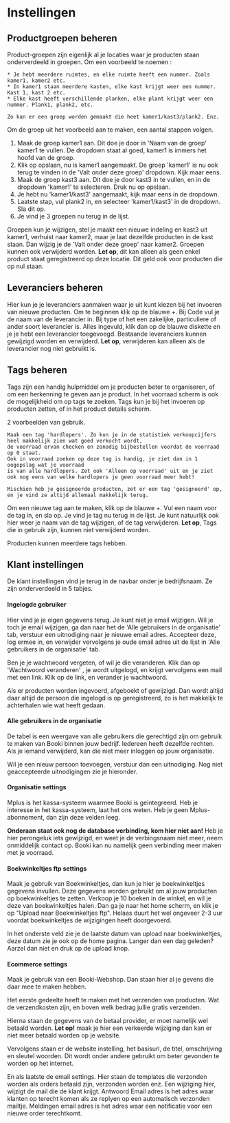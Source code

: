 ﻿# Instellingen

## Productgroepen beheren

Product-groepen zijn eigenlijk al je locaties waar je producten staan onderverdeeld in groepen. 
Om een voorbeeld te noemen :

```
* Je hebt meerdere ruimtes, en elke ruimte heeft een nummer. Zoals kamer1, kamer2 etc.
* In kamer1 staan meerdere kasten, elke kast krijgt weer een nummer. Kast 1, kast 2 etc.
* Elke kast heeft verschillende planken, elke plant krijgt weer een nummer. Plank1, plank2, etc.

Zo kan er een groep worden gemaakt die heet kamer1/kast3/plank2. Enz.
```

Om de groep uit het voorbeeld aan te maken, een aantal stappen volgen. 

1. Maak de groep kamer1 aan. Dit doe je door in 'Naam van de groep' kamer1 te vullen. De dropdown staat al goed, kamer1 is immers het hoofd van de groep.
2. Klik op opslaan, nu is kamer1 aangemaakt. De groep 'kamer1' is nu ook terug te vinden in de 'Valt onder deze groep' dropdown. Kijk maar eens.
3. Maak de groep kast3 aan. Dit doe je door kast3 in te vullen, en in de dropdown 'kamer1' te selecteren. Druk nu op opslaan.
4. Je hebt nu 'kamer1/kast3' aangemaakt, kijk maar eens in de dropdown.
5. Laatste stap, vul plank2 in, en selecteer 'kamer1/kast3' in de dropdown. Sla dit op.
6. Je vind je 3 groepen nu terug in de lijst.

Groepen kun je wijzigen, stel je maakt een nieuwe indeling en kast3 uit kamer1, verhuist naar kamer2, maar je laat dezelfde producten in de kast staan. 
Dan wijzig je de 'Valt onder deze groep' naar kamer2. Groepen kunnen ook verwijderd worden. 
**Let op**, dit kan alleen als geen enkel product staat geregistreerd
op deze locatie. Dit geld ook voor producten die op nul staan.


## Leveranciers beheren

Hier kun je je leveranciers aanmaken waar je uit kunt kiezen bij het invoeren van nieuwe producten. Om te beginnen klik op de blauwe +.
Bij Code vul je de naam van de leverancier in. Bij type of het een zakelijke, particuliere of ander soort leverancier is. Alles ingevuld, klik dan op de blauwe 
diskette en je je hebt een leverancier toegevoegd. Bestaande leveranciers kunnen gewijzigd worden en verwijderd. **Let op**, verwijderen kan alleen als de leverancier nog
niet gebruikt is.


## Tags beheren

Tags zijn een handig hulpmiddel om je producten beter te organiseren, of om een herkenning te geven aan je product. In het voorraad scherm is ook de mogelijkheid om
op tags te zoeken. Tags kun je bij het invoeren op producten zetten, of in het product details scherm. 

2 voorbeelden van gebruik.

```
Maak een tag 'hardlopers'. Zo kun je in de statistiek verkoopcijfers heel makkelijk zien wat goed verkocht wordt, 
de voorraad ervan checken en zonodig bijbestellen voordat de voorraad op 0 staat. 
Ook in voorraad zoeken op deze tag is handig, je ziet dan in 1 oogopslag wat je voorraad 
is van alle hardlopers. Zet ook 'Alleen op voorraad' uit en je ziet ook nog eens van welke hardlopers je geen voorraad meer hebt!

Mischien heb je gesigneerde producten, zet er een tag 'gesigneerd' op, en je vind ze altijd allemaal makkelijk terug.

```

Om een nieuwe tag aan te maken, klik op de blauwe +. Vul een naam voor de tag in, en sla op. Je vind je tag nu terug in de lijst. 
Je kunt natuurlijk ook hier weer je naam van de tag wijzigen, of de tag verwijderen. **Let op**, Tags die in gebruik zijn, kunnen niet verwijderd worden.

Producten kunnen meerdere tags hebben.

## Klant instellingen

De klant instellingen vind je terug in de navbar onder je bedrijfsnaam. Ze zijn onderverdeeld in 5 tabjes.

#### Ingelogde gebruiker

Hier vind je je eigen gegevens terug. Je kunt niet je email wijzigen. Wil je toch je email wijzigen, ga dan naar het de 'Alle gebruikers in de organisatie' tab, 
verstuur een uitnodiging naar je nieuwe email adres. Accepteer deze, log ermee in, en verwijder vervolgens je oude email adres uit de lijst in 'Alle gebruikers in de organisatie' tab.

Ben je je wachtwoord vergeten, of wil je die veranderen. Klik dan op 'Wachtwoord veranderen' , je wordt uitgelogd, en krijgt vervolgens een mail met een link.
Klik op de link, en verander je wachtwoord. 

Als er producten worden ingevoerd, afgeboekt of gewijzigd. Dan wordt altijd daar altijd de persoon die ingelogd is op geregistreerd, zo is het makkelijk te achterhalen wie wat heeft gedaan.

#### Alle gebruikers in de organisatie

De tabel is een weergave van alle gebruikers die gerechtigd zijn om gebruik te maken van Booki binnen jouw bedrijf. Iedereen heeft dezelfde rechten.
Als je iemand verwijderd, kan die niet meer inloggen op jouw organisatie.

Wil je een nieuw persoon toevoegen, verstuur dan een uitnodiging. Nog niet geaccepteerde uitnodigingen zie je hieronder. 

#### Organisatie settings

Mplus is het kassa-systeem waarmee Booki is geintegreerd. Heb je interesse in het kassa-systeem, laat het ons weten. Heb je geen Mplus-abonnement, dan zijn deze velden leeg.

**Onderaan staat ook nog de database verbinding, kom hier niet aan!** Heb je hier perongeluk iets gewijzigd, en weet je de verbingsnaam niet meer, 
neem onmiddelijk contact op. Booki kan nu namelijk geen verbinding meer maken met je voorraad.

#### Boekwinkeltjes ftp settings

Maak je gebruik van Boekwinkeltjes, dan kun je hier je boekwinkeltjes gegevens invullen. Deze gegevens worden gebruikt om al jouw producten op boekwinkeltjes te zetten.
Verkoop je 10 boeken in de winkel, en wil je deze van boekwinkeltjes halen. Dan ga je naar het home scherm, en klik je op "Upload naar Boekwinkeltjes ftp".
Helaas duurt het wel ongeveer 2-3 uur voordat boekwinkeltjes de wijzigingen heeft doorgevoerd.

In het onderste veld zie je de laatste datum van upload naar boekwinkeltjes, deze datum zie je ook op de home pagina. Langer dan een dag geleden? Aarzel dan niet en druk op de upload knop.

#### Ecommerce settings

Maak je gebruik van een Booki-Webshop. Dan staan hier al je gevens die daar mee te maken hebben. 

Het eerste gedeelte heeft te maken met het verzenden van producten. Wat de verzendkosten zijn, en boven welk bedrag jullie gratis verzenden.

Hierna staan de gegevens van de betaal provider, er moet namelijk wel betaald worden. **Let op!** maak je hier een verkeerde wijziging dan kan er niet meer betaald worden op je website.

Vervolgens staan er de website instelling, het basisurl, de titel, omschrijving en sleutel woorden. Dit wordt onder andere gebruikt om beter gevonden te worden op het internet.

En als laatste de email settings. Hier staan de templates die verzonden worden als orders betaald zijn, verzonden worden enz. Een wijziging hier, wijzigt de mail die de klant krijgt.
Antwoord Email adres is het adres waar klanten op terecht komen als ze replyen op een automatisch verzonden mailtje.
Meldingen email adres is het adres waar een notificatie voor een nieuwe order terechtkomt.
